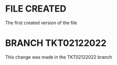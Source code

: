 # FILE CREATED
The first created version of the file

# BRANCH TKT02122022
This change was made in the TKT02122022 branch

